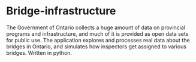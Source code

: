 # Bridge-infrastructure
The Government of Ontario collects a huge amount of data on provincial programs and infrastructure, and much of it is provided as open data sets for public use.
The application explores and processes real data about the bridges in Ontario, and simulates how inspectors get assigned to various bridges.
Written in python.
